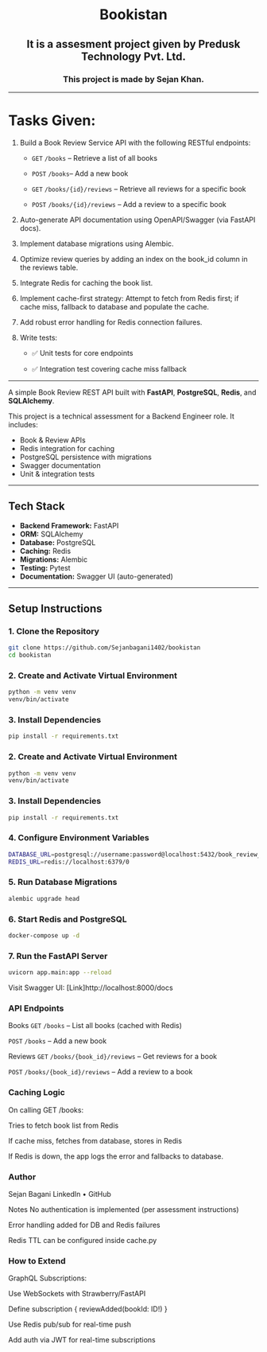 <div align = "center"> 
 <h1>Bookistan</h1>
 <h2> It is a assesment project given by Predusk Technology Pvt. Ltd. </h2>
 <h3> This project is made by Sejan Khan. </h3>
</div>

---


# Tasks Given: 

1. Build a Book Review Service API with the following RESTful endpoints:

   - `GET` `/books` – Retrieve a list of all books

   - `POST` `/books`– Add a new book

   - `GET` `/books/{id}/reviews` – Retrieve all reviews for a specific book

   - `POST` `/books/{id}/reviews` – Add a review to a specific book

2. Auto-generate API documentation using OpenAPI/Swagger (via FastAPI docs).

3. Implement database migrations using Alembic.

4. Optimize review queries by adding an index on the book_id column in the reviews table.

5. Integrate Redis for caching the book list.

6. Implement cache-first strategy: Attempt to fetch from Redis first; if cache miss, fallback to database and populate the cache.

7. Add robust error handling for Redis connection failures.

8. Write tests:

    - ✅ Unit tests for core endpoints

    - ✅ Integration test covering cache miss fallback

---



A simple Book Review REST API built with **FastAPI**, **PostgreSQL**, **Redis**, and **SQLAlchemy**.

This project is a technical assessment for a Backend Engineer role. It includes:
- Book & Review APIs
- Redis integration for caching
- PostgreSQL persistence with migrations
- Swagger documentation
- Unit & integration tests

---

##  Tech Stack

- **Backend Framework:** FastAPI
- **ORM:** SQLAlchemy
- **Database:** PostgreSQL
- **Caching:** Redis
- **Migrations:** Alembic
- **Testing:** Pytest
- **Documentation:** Swagger UI (auto-generated)

---

##  Setup Instructions

### 1. Clone the Repository

```bash
git clone https://github.com/Sejanbagani1402/bookistan
cd bookistan
```
### 2. Create and Activate Virtual Environment

```bash
python -m venv venv
venv/bin/activate 

```
### 3. Install Dependencies

```bash
pip install -r requirements.txt
```
### 2. Create and Activate Virtual Environment

```bash
python -m venv venv
venv/bin/activate 

```
### 3. Install Dependencies

```bash
pip install -r requirements.txt
```
### 4. Configure Environment Variables

```bash
DATABASE_URL=postgresql://username:password@localhost:5432/book_review_db
REDIS_URL=redis://localhost:6379/0
```
### 5. Run Database Migrations

```bash
alembic upgrade head
```
### 6. Start Redis and PostgreSQL

```bash
docker-compose up -d

```
### 7. Run the FastAPI Server
```bash
uvicorn app.main:app --reload
```

Visit Swagger UI: [Link]http://localhost:8000/docs



 ### API Endpoints
 Books
`GET` `/books` – List all books (cached with Redis)

`POST` `/books` – Add a new book

Reviews
`GET` `/books/{book_id}/reviews` – Get reviews for a book

`POST` `/books/{book_id}/reviews` – Add a review to a book

### Caching Logic
On calling GET /books:

Tries to fetch book list from Redis

If cache miss, fetches from database, stores in Redis

If Redis is down, the app logs the error and fallbacks to database.

### Author
Sejan Bagani
LinkedIn • GitHub

 Notes
No authentication is implemented (per assessment instructions)

Error handling added for DB and Redis failures

Redis TTL can be configured inside cache.py

### How to Extend
GraphQL Subscriptions:

Use WebSockets with Strawberry/FastAPI

Define subscription { reviewAdded(bookId: ID!) }

Use Redis pub/sub for real-time push

Add auth via JWT for real-time subscriptions





